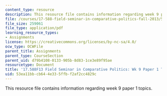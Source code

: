 ```yaml
---
content_type: resource
description: This resource file contains information regarding week 9 paper 1 topics.
file: /courses/17-588-field-seminar-in-comparative-politics-fall-2013/53ea11bbcb644e335ffbf2af2cc4829c_MIT17_588F13_Week9Paper1.pdf
file_size: 259061
file_type: application/pdf
learning_resource_types:
- Assignments
license: https://creativecommons.org/licenses/by-nc-sa/4.0/
ocw_type: OCWFile
parent_title: Assignments
parent_type: CourseSection
parent_uid: d79b4108-0133-905b-8d83-1ce3e89f95ae
resourcetype: Document
title: '17.588F13 Field Seminar in Comparative Politics: Wk 9 Paper 1 Topics'
uid: 53ea11bb-cb64-4e33-5ffb-f2af2cc4829c
---
```

This resource file contains information regarding week 9 paper 1 topics.